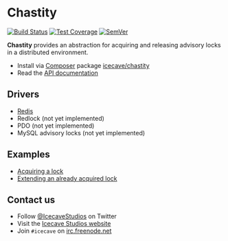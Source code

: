 # Chastity

[![Build Status]](https://travis-ci.org/IcecaveStudios/chastity)
[![Test Coverage]](https://coveralls.io/r/IcecaveStudios/chastity?branch=develop)
[![SemVer]](http://semver.org)

**Chastity** provides an abstraction for acquiring and releasing advisory locks
in a distributed environment.

* Install via [Composer](http://getcomposer.org) package [icecave/chastity](https://packagist.org/packages/icecave/chastity)
* Read the [API documentation](http://icecavestudios.github.io/chastity/artifacts/documentation/api/)

## Drivers

* [Redis](src/Driver/Redis)
* Redlock (not yet implemented)
* PDO (not yet implemented)
* MySQL advisory locks (not yet implemented)

## Examples

* [Acquiring a lock](examples/acquire)
* [Extending an already acquired lock](examples/acquire)

## Contact us

* Follow [@IcecaveStudios](https://twitter.com/IcecaveStudios) on Twitter
* Visit the [Icecave Studios website](http://icecave.com.au)
* Join `#icecave` on [irc.freenode.net](http://webchat.freenode.net?channels=icecave)

<!-- references -->
[Build Status]: http://img.shields.io/travis/IcecaveStudios/chastity/develop.svg?style=flat-square
[Test Coverage]: http://img.shields.io/coveralls/IcecaveStudios/chastity/develop.svg?style=flat-square
[SemVer]: http://img.shields.io/:semver-0.0.0-red.svg?style=flat-square
